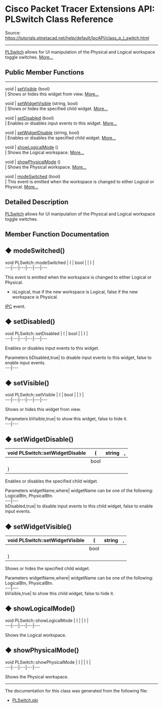 # Cisco Packet Tracer Extensions API: PLSwitch Class Reference

Source: https://tutorials.ptnetacad.net/help/default/IpcAPI/class_p_l_switch.html

---

[PLSwitch](class_p_l_switch.html "PLSwitch allows for UI manipulation of the Physical and Logical workspace toggle switches.") allows for UI manipulation of the Physical and Logical workspace toggle switches. [More...](class_p_l_switch.html#details)

##  Public Member Functions  
  
---  
void | [setVisible](class_p_l_switch.html#ac891e38380a4bb61ade2a3156dad99c3) (bool)  
| Shows or hides this widget from view. [More...](class_p_l_switch.html#ac891e38380a4bb61ade2a3156dad99c3)  
  
void | [setWidgetVisible](class_p_l_switch.html#a242a8484b450b2b5bcf95462dd6d6ea9) (string, bool)  
| Shows or hides the specified child widget. [More...](class_p_l_switch.html#a242a8484b450b2b5bcf95462dd6d6ea9)  
  
void | [setDisabled](class_p_l_switch.html#a993868d584999c1da8c2ae2858cd0e1d) (bool)  
| Enables or disables input events to this widget. [More...](class_p_l_switch.html#a993868d584999c1da8c2ae2858cd0e1d)  
  
void | [setWidgetDisable](class_p_l_switch.html#a871c77a775c2e0caad94b4835e4721b2) (string, bool)  
| Enables or disables the specified child widget. [More...](class_p_l_switch.html#a871c77a775c2e0caad94b4835e4721b2)  
  
void | [showLogicalMode](class_p_l_switch.html#a5c621a1ad4ed27587f237b69f6eedd96) ()  
| Shows the Logical workspace. [More...](class_p_l_switch.html#a5c621a1ad4ed27587f237b69f6eedd96)  
  
void | [showPhysicalMode](class_p_l_switch.html#ada72a5c4086c7bfaf84a1ee887c2ecf4) ()  
| Shows the Physical workspace. [More...](class_p_l_switch.html#ada72a5c4086c7bfaf84a1ee887c2ecf4)  
  
void | [modeSwitched](class_p_l_switch.html#a910202e2233cbed80eff612bdedc2529) (bool)  
| This event is emitted when the workspace is changed to either Logical or Physical. [More...](class_p_l_switch.html#a910202e2233cbed80eff612bdedc2529)  
  
  
## Detailed Description

[PLSwitch](class_p_l_switch.html "PLSwitch allows for UI manipulation of the Physical and Logical workspace toggle switches.") allows for UI manipulation of the Physical and Logical workspace toggle switches. 

## Member Function Documentation

## ◆ modeSwitched()

void PLSwitch::modeSwitched  | ( | bool  | | ) |   
---|---|---|---|---|---  
  
This event is emitted when the workspace is changed to either Logical or Physical. 

  * isLogical, true if the new workspace is Logical, false if the new workspace is Physical.



[IPC](class_i_p_c.html "IPC is the main entry point for all IPC functionality.") event. 

## ◆ setDisabled()

void PLSwitch::setDisabled  | ( | bool  | | ) |   
---|---|---|---|---|---  
  
Enables or disables input events to this widget. 

Parameters
     bDisabled,true| to disable input events to this widget, false to enable input events.   
---|---  
  
## ◆ setVisible()

void PLSwitch::setVisible  | ( | bool  | | ) |   
---|---|---|---|---|---  
  
Shows or hides this widget from view. 

Parameters
     bVisible,true| to show this widget, false to hide it.   
---|---  
  
## ◆ setWidgetDisable()

void PLSwitch::setWidgetDisable  | ( | string  | ,   
---|---|---|---  
|  | bool  |   
| ) | |   
  
Enables or disables the specified child widget. 

Parameters
     widgetName,where| widgetName can be one of the following: LogicalBtn, PhysicalBtn.   
---|---  
bDisabled,true| to disable input events to this child widget, false to enable input events.   
  
## ◆ setWidgetVisible()

void PLSwitch::setWidgetVisible  | ( | string  | ,   
---|---|---|---  
|  | bool  |   
| ) | |   
  
Shows or hides the specified child widget. 

Parameters
     widgetName,where| widgetName can be one of the following: LogicalBtn, PhysicalBtn.   
---|---  
bVisible,true| to show this child widget, false to hide it.   
  
## ◆ showLogicalMode()

void PLSwitch::showLogicalMode  | ( | | ) |   
---|---|---|---|---  
  
Shows the Logical workspace. 

## ◆ showPhysicalMode()

void PLSwitch::showPhysicalMode  | ( | | ) |   
---|---|---|---|---  
  
Shows the Physical workspace. 

* * *

The documentation for this class was generated from the following file:

  * [PLSwitch.pki](_p_l_switch_8pki.html)


